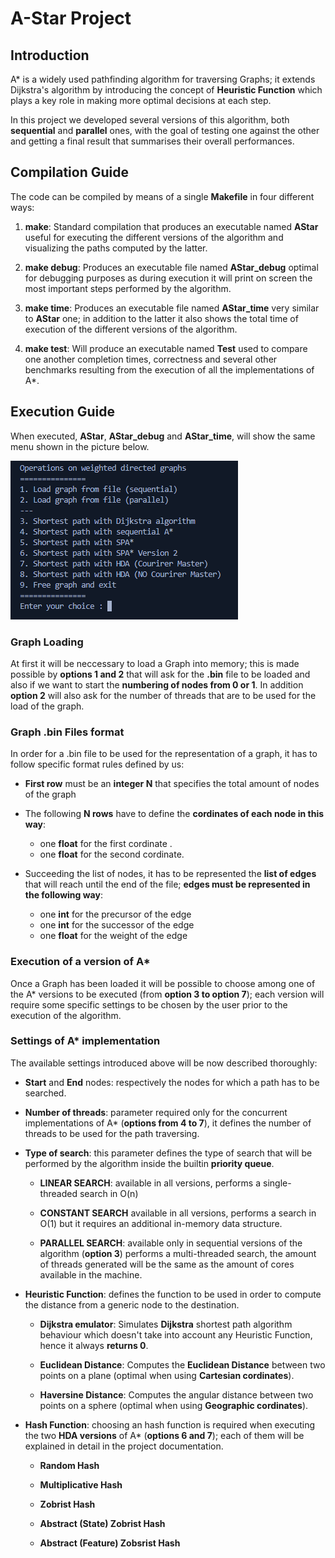 # A-Star Project

## Introduction
A* is a widely used pathfinding algorithm for traversing Graphs; it extends Dijkstra's algorithm by introducing the concept of **Heuristic Function** which plays a key role in making more optimal decisions at each step.

In this project we developed several versions of this algorithm, both **sequential** and **parallel** ones, with the goal of testing one against the other and getting a final result that summarises their overall performances.

## Compilation Guide
The code can be compiled by means of a single **Makefile** in four different ways:

1. **make**: Standard compilation that produces an executable named **AStar** useful for executing the different versions of the algorithm and visualizing the paths computed by the latter.  

2. **make debug**: Produces an executable file named **AStar_debug** optimal for debugging purposes as during execution it will print on screen the most important steps performed by the algorithm.

3. **make time**: Produces an executable file named **AStar_time** very similar to **AStar** one; in addition to the latter it also shows the total time of execution of the different versions of the algorithm.

4. **make test**: Will produce an executable named **Test** used to compare one another completion times, correctness and several other benchmarks resulting from the execution of all the implementations of A*.


## Execution Guide
When executed, **AStar**, **AStar_debug** and **AStar_time**, will show the same menu shown in the picture below.

![Menu image](img/menu1.PNG)

### Graph Loading
At first it will be neccessary to load a Graph into memory; this is made possible by **options 1 and 2** that will ask for the **.bin** file to be loaded and also if we want to start the **numbering of nodes from 0 or 1**. In addition **option 2** will also ask for the number of threads that are to be used for the load of the graph.

### Graph .bin Files format
In order for a .bin file to be used for the representation of a graph, it has to follow specific format rules defined by us:

- **First row** must be an **integer N** that specifies the total amount of nodes of the graph

- The following **N rows** have to define the **cordinates of each node in this way**:
    + one **float** for the first cordinate .
    + one **float** for the second cordinate.


-  Succeeding the list of nodes, it has to be represented the **list of edges** that will reach until the end of the file; **edges must be represented in the following way**:

    + one **int** for the precursor of the edge
    + one **int** for the successor of the edge
    + one **float** for the weight of the edge

### Execution of a version of A*
Once a Graph has been loaded it will be possible to choose among one of the A* versions to be executed (from **option 3 to option 7**); each version will require some specific settings to be chosen by the user prior to the execution of the algorithm.

### Settings of A* implementation
The available settings introduced above will be now described thoroughly:

- **Start** and **End** nodes: respectively the nodes for which a path has to be searched.

- **Number of threads**: parameter required only for the concurrent implementations of A* (**options from 4 to 7**), it defines the number of threads to be used for the path traversing.

- **Type of search**: this parameter defines the type of search that will be performed by the algorithm inside the builtin **priority queue**.
    
    + **LINEAR SEARCH**: available in all versions, performs a single-threaded search in O(n)
    + **CONSTANT SEARCH** available in all versions, performs a search in O(1) but it requires an additional in-memory data structure.  

    + **PARALLEL SEARCH**: available only in sequential versions of the algorithm (**option 3**) performs a multi-threaded search, the amount of threads generated will be the same as the amount of cores available in the machine.


- **Heuristic Function**: defines the function to be used in order to compute the distance from a generic node to the destination.

    + **Dijkstra emulator**: Simulates **Dijkstra** shortest path algorithm behaviour which doesn't take into account any Heuristic Function, hence it always **returns 0**.

    + **Euclidean Distance**: Computes the **Euclidean Distance** between two points on a plane (optimal when using **Cartesian cordinates**).

    + **Haversine Distance**: Computes the angular distance between two points on a sphere (optimal when using **Geographic cordinates**).


- **Hash Function**: choosing an hash function is required when executing the two **HDA versions** of A* (**options 6 and 7**); each of them will be explained in detail in the project documentation.

    + **Random Hash**

    + **Multiplicative Hash**

    + **Zobrist Hash**

    + **Abstract (State) Zobrist Hash**

    + **Abstract (Feature) Zobsrist Hash**




